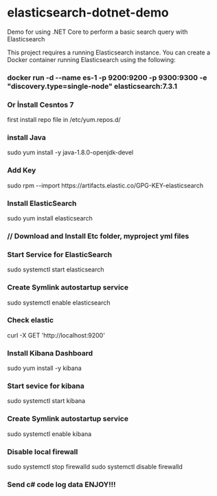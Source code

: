 # elasticsearch-dotnet-demo
Demo for using .NET Core to perform a basic search query with Elasticsearch

This project requires a running Elasticsearch instance.
You can create a Docker container running Elasticsearch using the following:

<h3>docker run -d --name es-1 -p 9200:9200 -p 9300:9300 -e "discovery.type=single-node" elasticsearch:7.3.1</h3>

<h3>Or İnstall Cesntos 7</h3>
first install repo file in /etc/yum.repos.d/

<h3>install Java</h3>
 sudo yum install -y java-1.8.0-openjdk-devel

<h3>Add Key</h3>
 sudo rpm --import https://artifacts.elastic.co/GPG-KEY-elasticsearch

<h3>Install ElasticSearch</h3>
sudo yum install elasticsearch


<h3>// Download and Install Etc folder, myproject yml files</h3>

<h3>Start Service for ElasticSearch</h3>
sudo systemctl start elasticsearch

<h3>Create Symlink autostartup service</h3>
sudo systemctl enable elasticsearch

<h3>Check elastic</h3>
curl -X GET 'http://localhost:9200'

<h3>Install Kibana Dashboard</h3>
sudo yum install -y kibana

<h3>Start sevice for kibana</h3>
sudo systemctl start kibana

<h3>Create Symlink autostartup service</h3>
sudo systemctl enable kibana

<h3>Disable local firewall</h3>
sudo systemctl stop firewalld
sudo systemctl disable firewalld

<h3>Send c# code log data ENJOY!!!</h3>
